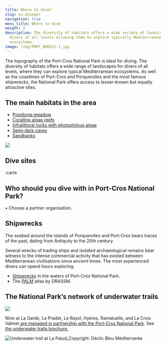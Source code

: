 ```yaml
---
title: Where to dive?
slug: ou-plonger
navigation: true
menu_title: Where to dive
weight: 2
description: The diversity of habitats offers a wide variety of landscapes for
  divers of all levels allowing them to explore typically Mediterranean
  ecosystems.
image: /img/PNPC_000312-1.jpg
---
```

The topography of the Port-Cros National Park is ideal for diving. The diversity of habitats offers a wide range of landscapes for divers of all levels, where they can explore typical Mediterranean ecosystems. As well as the coastlines of Port-Cros and Porquerolles and the most famous shipwrecks, the National Park offers access to lesser-known but equally attractive sites.

## The main habitats in the area

* [](https://inpn.mnhn.fr/habitat/cd_hab/9270)[Posidonia meadow](https://inpn.mnhn.fr/habitat/cd_hab/9270)
* [Coralline algae reefs](https://inpn.mnhn.fr/habitat/cd_hab/9154)
* [Infralittoral rocks with photophilous algae](https://inpn.mnhn.fr/habitat/cd_hab/9266)
* [Semi-dark caves](https://inpn.mnhn.fr/habitat/cd_hab/9284)
* [Sandbanks](https://inpn.mnhn.fr/habitat/cd_hab/1173/tab/description)

![](/img/pnpc_biocenoses_en.jpeg)

## Dive sites


:carte


## Who should you dive with in Port-Cros National Park?

•  Choose a partner  organisation.

## Shipwrecks

The seabed around the islands of Porquerolles and Port-Cros bears traces of the past, dating from Antiquity to the 20th century.

Several wrecks of trading ships and isolated archaeological remains bear witness to the intense commercial activity that has existed between Mediterranean civilisations since ancient times. The most experienced divers can spend hours exploring.

* [Shipwrecks](https://www.portcros-parcnational.fr/fr/des-connaissances/patrimoine-culturel/les-epaves) in the waters of Port-Cros National Park.
* The [PALM](https://www.atlaspalm.fr/atlas-carte.htm) atlas by DRASSM.

## The National Park’s network of underwater trails

![](/img/CARTE_sentiers-sous-marin_red.jpg)

Nine at La Garde, Le Pradet, Le Rayol, Hyères, Ramatuelle, and La Croix Valmer[ are managed in partnership with the Port-Cros National Park](https://www.portcros-parcnational.fr/fr/des-decouvertes/une-destination-dexception/la-mer-et-les-fonds-marins/les-sentiers-sous-marins). See [the underwater trails brochure.](https://www.portcros-parcnational.fr/fr/des-decouvertes/une-destination-dexception/la-mer-et-les-fonds-marins/les-sentiers-sous-marins)

![](/img/PNPC_004024red.jpg "Underwater trail at La Palud_Copyright: Déclic Bleu Méditerranée ")
